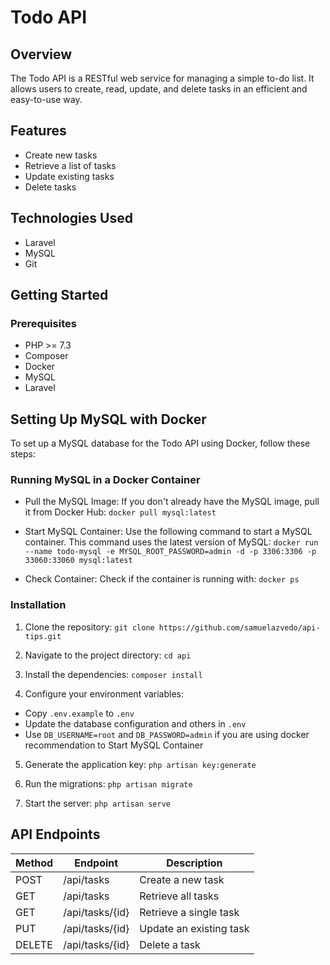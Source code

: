 # Todo API

## Overview
The Todo API is a RESTful web service for managing a simple to-do list. It allows users to create, read, update, and delete tasks in an efficient and easy-to-use way.

## Features
- Create new tasks
- Retrieve a list of tasks
- Update existing tasks
- Delete tasks

## Technologies Used
- Laravel
- MySQL
- Git

## Getting Started

### Prerequisites
- PHP >= 7.3
- Composer
- Docker
- MySQL
- Laravel


## Setting Up MySQL with Docker
To set up a MySQL database for the Todo API using Docker, follow these steps:

### Running MySQL in a Docker Container

- Pull the MySQL Image:
If you don't already have the MySQL image, pull it from Docker Hub:
`docker pull mysql:latest`

- Start MySQL Container:
Use the following command to start a MySQL container. This command uses the latest version of MySQL:
`docker run --name todo-mysql -e MYSQL_ROOT_PASSWORD=admin -d -p 3306:3306 -p 33060:33060 mysql:latest`

- Check Container:
Check if the container is running with:
`docker ps`


### Installation
1. Clone the repository:
`git clone https://github.com/samuelazvedo/api-tips.git`

2. Navigate to the project directory:
`cd api`

3. Install the dependencies:
`composer install`

4. Configure your environment variables:
- Copy `.env.example` to `.env`
- Update the database configuration and others in `.env`
- Use `DB_USERNAME=root` and `DB_PASSWORD=admin` if you are using docker recommendation to Start MySQL Container

5. Generate the application key:
`php artisan key:generate`

6. Run the migrations:
`php artisan migrate`

7. Start the server:
`php artisan serve`


## API Endpoints

| Method | Endpoint          | Description             |
| ------ | ----------------- | ----------------------- |
| POST   | /api/tasks        | Create a new task       |
| GET    | /api/tasks        | Retrieve all tasks      |
| GET    | /api/tasks/{id}   | Retrieve a single task  |
| PUT    | /api/tasks/{id}   | Update an existing task |
| DELETE | /api/tasks/{id}   | Delete a task           |
